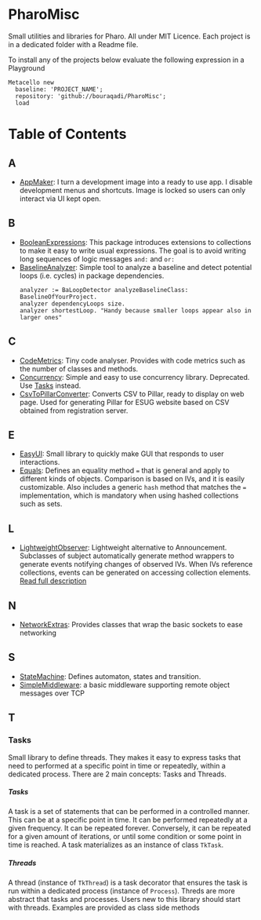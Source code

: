 # PharoMisc
Small utilities and libraries for Pharo. All under MIT Licence.
Each project is in a dedicated folder with a Readme file.

To install any of the projects below evaluate the following expression in a Playground
```Smalltalk
Metacello new
  baseline: 'PROJECT_NAME';
  repository: 'github://bouraqadi/PharoMisc';
  load
 ```

# Table of Contents
## A
- [AppMaker](/AppMaker): I turn a development image into a ready to use app. I disable development menus and shortcuts. Image is locked so users can only interact via UI kept open.

## B
- [BooleanExpressions](/BooleanExpressions): This package introduces extensions to collections to make it easy to write usual expressions. The goal is to avoid writing long sequences of logic messages `and:` and `or:`
- [BaselineAnalyzer](/BaselineAnalyzer): Simple tool to analyze a baseline and detect potential loops (i.e. cycles) in package dependencies.
  ```st
  analyzer := BaLoopDetector analyzeBaselineClass:  BaselineOfYourProject.
  analyzer dependencyLoops size.
  analyzer shortestLoop. "Handy because smaller loops appear also in larger ones"
  ```

## C
- [CodeMetrics](/CodeMetrics): Tiny code analyser. Provides with code metrics such as the number of classes and methods.
- [Concurrency](/Concurrency): Simple and easy to use concurrency library. Deprecated. Use [Tasks](/Tasks) instead.
- [CsvToPillarConverter](/CsvToPillarConverter): Converts CSV to Pillar, ready to display on web page. Used for generating Pillar for ESUG website based on CSV obtained from registration server.

## E
- [EasyUI](/EasyUI): Small library to quickly make GUI that responds to user interactions. 
- [Equals](/Equals): Defines an equality method `=` that is general and apply to different kinds of objects. Comparison is based on IVs, and it is easily customizable. Also includes a generic `hash` method that matches the `=` implementation, which is mandatory when using hashed collections such as sets.

## L
- [LightweightObserver](/LightweightObserver): Lightweight alternative to Announcement. Subclasses of subject automatically generate method wrappers to generate events notifying changes of observed IVs. When IVs reference collections, events can be generated on accessing collection elements. [Read full description](https://noury.tech/tutorials/lightweight-observer-pharo/)

## N
- [NetworkExtras](/NetworkExtras): Provides classes that wrap the basic sockets to ease networking

## S
- [StateMachine](/StateMachine): Defines automaton, states and transition. 
- [SimpleMiddleware](/SimpleMiddleware): a basic middleware supporting remote object messages over TCP

## T
### Tasks
Small library to define threads. They makes it easy to express tasks that need to performed at a specific point in time or repeatedly, within a dedicated process. There are 2 main concepts: Tasks and Threads.
##### Tasks
A task is a set of statements that can be performed in a controlled manner. This can be at a specific point in time. 
It can be performed repeatedly at a given frequency. 
It can be repeated forever.
Conversely, it can be repeated for a given amount of iterations, or until some condition or some point in time is reached. 
A task materializes as an instance of class `TkTask`.
##### Threads
A thread (instance of `TkThread`) is a task decorator that ensures the task is run within a dedicated process (instance of `Process`).
Threds are more abstract that tasks and processes. Users new to this library should start with threads.
Examples are provided as class side methods 


